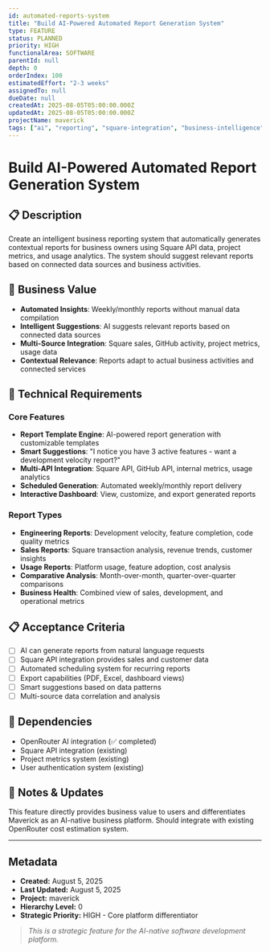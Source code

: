 ```yaml
---
id: automated-reports-system
title: "Build AI-Powered Automated Report Generation System"
type: FEATURE
status: PLANNED
priority: HIGH
functionalArea: SOFTWARE
parentId: null
depth: 0
orderIndex: 100
estimatedEffort: "2-3 weeks"
assignedTo: null
dueDate: null
createdAt: 2025-08-05T05:00:00.000Z
updatedAt: 2025-08-05T05:00:00.000Z
projectName: maverick
tags: ["ai", "reporting", "square-integration", "business-intelligence"]
---
```


# Build AI-Powered Automated Report Generation System

## 📋 Description
Create an intelligent business reporting system that automatically generates contextual reports for business owners using Square API data, project metrics, and usage analytics. The system should suggest relevant reports based on connected data sources and business activities.

## 🎯 Business Value
- **Automated Insights**: Weekly/monthly reports without manual data compilation
- **Intelligent Suggestions**: AI suggests relevant reports based on connected data sources  
- **Multi-Source Integration**: Square sales, GitHub activity, project metrics, usage data
- **Contextual Relevance**: Reports adapt to actual business activities and connected services

## 🔧 Technical Requirements

### Core Features
- **Report Template Engine**: AI-powered report generation with customizable templates
- **Smart Suggestions**: "I notice you have 3 active features - want a development velocity report?"
- **Multi-API Integration**: Square API, GitHub API, internal metrics, usage analytics
- **Scheduled Generation**: Automated weekly/monthly report delivery
- **Interactive Dashboard**: View, customize, and export generated reports

### Report Types
- **Engineering Reports**: Development velocity, feature completion, code quality metrics
- **Sales Reports**: Square transaction analysis, revenue trends, customer insights
- **Usage Reports**: Platform usage, feature adoption, cost analysis  
- **Comparative Analysis**: Month-over-month, quarter-over-quarter comparisons
- **Business Health**: Combined view of sales, development, and operational metrics

## 📋 Acceptance Criteria
- [ ] AI can generate reports from natural language requests
- [ ] Square API integration provides sales and customer data
- [ ] Automated scheduling system for recurring reports
- [ ] Export capabilities (PDF, Excel, dashboard views)
- [ ] Smart suggestions based on data patterns
- [ ] Multi-source data correlation and analysis

## 🔗 Dependencies
- OpenRouter AI integration (✅ completed)
- Square API integration (existing)
- Project metrics system (existing)
- User authentication system (existing)

## 💬 Notes & Updates
This feature directly provides business value to users and differentiates Maverick as an AI-native business platform. Should integrate with existing OpenRouter cost estimation system.

---

## Metadata
- **Created:** August 5, 2025
- **Last Updated:** August 5, 2025
- **Project:** maverick
- **Hierarchy Level:** 0
- **Strategic Priority:** HIGH - Core platform differentiator

> _This is a strategic feature for the AI-native software development platform._